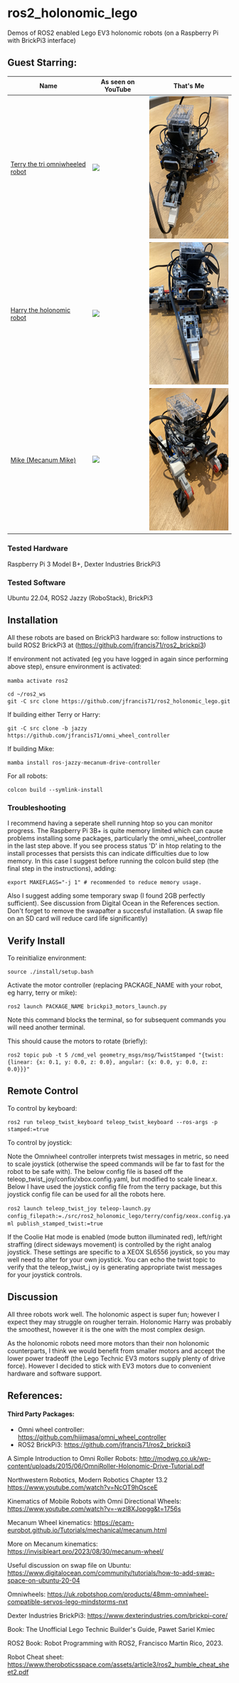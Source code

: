 # ros2_holonomic_lego

Demos of ROS2 enabled Lego EV3 holonomic robots (on a Raspberry Pi with BrickPi3 interface)

## <B>Guest Starring:</B>

|Name|As seen on YouTube|That's Me|
|------------------|----|----|
[Terry the tri omniwheeled robot](./terry/README.md)|<a href="https://www.youtube.com/watch?v=IS1v4hBFn8c"><img src="https://img.youtube.com/vi/IS1v4hBFn8c/0.jpg" height=320></a>|<img src=./terry/images/final_assembly/step_3.jpg height=320>|
[Harry the holonomic robot](./harry/README.md)|<a href="https://www.youtube.com/watch?v=W5VVI1Zuzcs"><img src="https://img.youtube.com/vi/W5VVI1Zuzcs/0.jpg" height=320></a>|<img src=./harry/images/final_assembly/step_3.jpg height=320>|
[Mike (Mecanum Mike)](./mike/README.md)|<a href="https://www.youtube.com/watch?v=6CFftXhHokY"><img src="https://img.youtube.com/vi/6CFftXhHokY/0.jpg" height=320></a>|<img src=./mike/images/final_assembly/step_5.jpg height=320>|


### Tested Hardware

Raspberry Pi 3 Model B+, Dexter Industries BrickPi3

### Tested Software

Ubuntu 22.04, ROS2 Jazzy (RoboStack), BrickPi3


## Installation

All these robots are based on BrickPi3 hardware so: follow instructions to build ROS2 BrickPi3 at (https://github.com/jfrancis71/ros2_brickpi3)

If environment not activated (eg you have logged in again since performing above step), ensure environment is activated:

```mamba activate ros2```


```
cd ~/ros2_ws
git -C src clone https://github.com/jfrancis71/ros2_holonomic_lego.git
```

If building either Terry or Harry:
```
git -C src clone -b jazzy https://github.com/jfrancis71/omni_wheel_controller
```

If building Mike:
```
mamba install ros-jazzy-mecanum-drive-controller
```

For all robots:
```
colcon build --symlink-install
```

### Troubleshooting

I recommend having a seperate shell running htop so you can monitor progress. The Raspberry Pi 3B+ is quite memory limited which can cause problems installing some packages, particularly the omni_wheel_controller in the last step above. If you see process status 'D' in htop relating to the install processes that persists this can indicate difficulties due to low memory. In this case I suggest before running the colcon build step (the final step in the instructions), adding:

```
export MAKEFLAGS="-j 1" # recommended to reduce memory usage.
```

Also I suggest adding some temporary swap (I found 2GB perfectly sufficient). See discussion from Digital Ocean in the References section. Don't forget to remove the swapafter a succesful installation. (A swap file on an SD card will reduce card life significantly)


## Verify Install

To reinitialize environment:
```
source ./install/setup.bash
```


Activate the motor controller (replacing PACKAGE_NAME with your robot, eg harry, terry or mike):
```
ros2 launch PACKAGE_NAME brickpi3_motors_launch.py
```

Note this command blocks the terminal, so for subsequent commands you will need another terminal.

This should cause the motors to rotate (briefly):
```
ros2 topic pub -t 5 /cmd_vel geometry_msgs/msg/TwistStamped "{twist: {linear: {x: 0.1, y: 0.0, z: 0.0}, angular: {x: 0.0, y: 0.0, z: 0.0}}}"
```

## Remote Control

To control by keyboard:
```
ros2 run teleop_twist_keyboard teleop_twist_keyboard --ros-args -p stamped:=true
```

To control by joystick:

Note the Omniwheel controller interprets twist messages in metric, so need to scale joystick (otherwise the speed commands will be far to fast for the robot to be safe with). The below config file is based off the teleop_twist_joy/confix/xbox.config.yaml, but modified to scale linear.x. Below I have used the joystick config file from the terry package, but this joystick config file can be used for all the robots here.

```ros2 launch teleop_twist_joy teleop-launch.py config_filepath:=./src/ros2_holonomic_lego/terry/config/xeox.config.yaml publish_stamped_twist:=true```

If the Coolie Hat mode is enabled (mode button illuminated red), left/right straffing
 (direct sideways movement) is controlled by the right analog joystick.
These settings are specific to a XEOX SL6556 joystick, so you may well need to alter 
for your own joystick. You can echo the twist topic to verify that the teleop_twist_j
oy is generating appropriate twist messages for your joystick controls.


## Discussion

All three robots work well. The holonomic aspect is super fun; however I expect they may struggle on rougher terrain. Holonomic Harry was probably the smoothest, however it is the one with the most complex design.

As the holonomic robots need more motors than their non holonomic counterparts, I think we would benefit from smaller motors and accept the lower power tradeoff (the Lego Technic EV3 motors supply plenty of drive force). However I decided to stick with EV3 motors due to convenient hardware and software support.


## References:

#### Third Party Packages:
- Omni wheel controller: https://github.com/hijimasa/omni_wheel_controller
- ROS2 BrickPi3: https://github.com/jfrancis71/ros2_brickpi3


A Simple Introduction to Omni Roller Robots:
http://modwg.co.uk/wp-content/uploads/2015/06/OmniRoller-Holonomic-Drive-Tutorial.pdf


Northwestern Robotics, Modern Robotics Chapter 13.2
https://www.youtube.com/watch?v=NcOT9hOsceE


Kinematics of Mobile Robots with Omni Directional Wheels:
https://www.youtube.com/watch?v=-wzl8XJopgg&t=1756s


Mecanum Wheel kinematics:
https://ecam-eurobot.github.io/Tutorials/mechanical/mecanum.html


More on Mecanum kinematics:
https://invisibleart.pro/2023/08/30/mecanum-wheel/


Useful discussion on swap file on Ubuntu:
https://www.digitalocean.com/community/tutorials/how-to-add-swap-space-on-ubuntu-20-04


Omniwheels:
https://uk.robotshop.com/products/48mm-omniwheel-compatible-servos-lego-mindstorms-nxt


Dexter Industries BrickPi3:
https://www.dexterindustries.com/brickpi-core/


Book:
The Unofficial Lego Technic Builder's Guide, Pawet Sariel Kmiec


ROS2 Book: Robot Programming with ROS2, Francisco Martin Rico, 2023.


Robot Cheat sheet:
https://www.theroboticsspace.com/assets/article3/ros2_humble_cheat_sheet2.pdf
